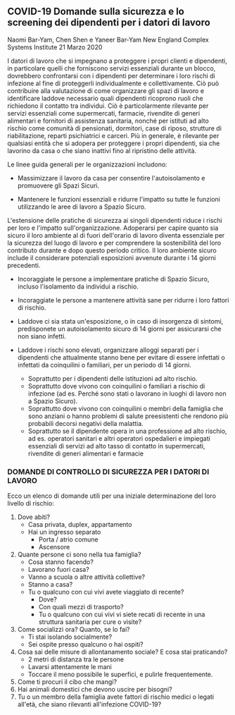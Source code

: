 ## COVID-19 Domande sulla sicurezza e lo screening dei dipendenti per i datori di lavoro
Naomi Bar-Yam, Chen Shen e Yaneer Bar-Yam
New England Complex Systems Institute
21 Marzo 2020

I datori di lavoro che si impegnano a proteggere i propri clienti e dipendenti, in particolare quelli che forniscono servizi essenziali durante un blocco, dovrebbero confrontarsi con i dipendenti per determinare i loro rischi di infezione al fine di proteggerli individualmente e collettivamente. Ciò può contribuire alla valutazione di come organizzare gli spazi di lavoro e identificare laddove necessario quali dipendenti ricoprono ruoli che richiedono il contatto tra individui. Ciò è particolarmente rilevante per servizi essenziali come supermercati, farmacie, rivendite di generi alimentari e fornitori di assistenza sanitaria, nonché per istituti ad alto rischio come comunità di pensionati, dormitori, case di riposo, strutture di riabilitazione, reparti psichiatrici e carceri. Più in generale, è rilevante per qualsiasi entità che si adopera per proteggere i propri dipendenti, sia che lavorino da casa o che siano inattivi fino al ripristino delle attività.

Le linee guida generali per le organizzazioni includono:

- Massimizzare il lavoro da casa per consentire l'autoisolamento e promuovere gli Spazi Sicuri.

- Mantenere le funzioni essenziali e ridurre l'impatto su tutte le funzioni utilizzando le aree di lavoro a Spazio Sicuro.

L'estensione delle pratiche di sicurezza ai singoli dipendenti riduce i rischi per loro e l'impatto sull'organizzazione. Adoperarsi per capire quanto sia sicuro il loro ambiente al di fuori dell'orario di lavoro diventa essenziale per la sicurezza del luogo di lavoro e per comprendere la sostenibilità del loro contributo durante e dopo questo periodo critico. Il loro ambiente sicuro include il considerare potenziali esposizioni avvenute durante i 14 giorni precedenti.

- Incoraggiate le persone a implementare pratiche di Spazio Sicuro, incluso l'isolamento da individui a rischio.

- Incoraggiate le persone a mantenere attività sane per ridurre i loro fattori di rischio.

- Laddove ci sia stata un'esposizione, o in caso di insorgenza di sintomi, predisponete un autoisolamento sicuro di 14 giorni per assicurarsi che non siano infetti.

- Laddove i rischi sono elevati, organizzare alloggi separati per i dipendenti che attualmente stanno bene per evitare di essere infettati o infettati da coinquilini o familiari, per un periodo di 14 giorni.

  - Soprattutto per i dipendenti delle istituzioni ad alto rischio.
  - Soprattutto dove vivono con coinquilini o familiari a rischio di infezione (ad es. Perché sono stati o lavorano in luoghi di lavoro non a Spazio Sicuro).
  - Soprattutto dove vivono con coinquilini o membri della famiglia che sono anziani o hanno problemi di salute preesistenti che rendono più probabili decorsi negativi della malattia.
  - Soprattutto se il dipendente opera in una professione ad alto rischio, ad es. operatori sanitari e altri operatori ospedalieri e impiegati essenziali di servizi ad alto tasso di contatto in supermercati, rivendite di generi alimentari e farmacie
    
### DOMANDE DI CONTROLLO DI SICUREZZA PER I DATORI DI LAVORO
Ecco un elenco di domande utili per una iniziale determinazione del loro livello di rischio:

1. Dove abiti?
   * Casa privata, duplex, appartamento
   * Hai un ingresso separato
     - Porta / atrio comune
     - Ascensore
2. Quante persone ci sono nella tua famiglia?
   - Cosa stanno facendo? 
   - Lavorano fuori casa?
   - Vanno a scuola o altre attività collettive?
   - Stanno a casa?
   - Tu o qualcuno con cui vivi avete viaggiato di recente?
     - Dove?
     - Con quali mezzi di trasporto?
     - Tu o qualcuno con cui vivi vi siete recati di recente in una struttura sanitaria per cure o visite?
3. Come socializzi ora? Quanto, se lo fai?
   * Ti stai isolando socialmente?
   * Sei ospite presso qualcuno o hai ospiti?
4. Cosa sai delle misure di allontanamento sociale? E cosa stai praticando?
   * 2 metri di distanza tra le persone
   * Lavarsi attentamente le mani
   * Toccare il meno possibile le superfici, e pulirle frequentemente. 
5. Come ti procuri il cibo che mangi?
6. Hai animali domestici che devono uscire per bisogni?
7. Tu o un membro della famiglia avete fattori di rischio medici o legati all'età, che siano rilevanti all'infezione COVID-19?
